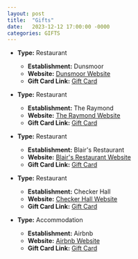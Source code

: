 ```yaml
---
layout: post
title:  "Gifts"
date:   2023-12-12 17:00:00 -0000
categories: GIFTS
---
```


- **Type:** Restaurant
  - **Establishment:** Dunsmoor
  - **Website:** [Dunsmoor Website](https://www.dunsmoor.la/)
  - **Gift Card Link:** [Gift Card](https://www.toasttab.com/dunsmoor-3501-eagle-rock-boulevard/giftcards)

- **Type:** Restaurant
  - **Establishment:** The Raymond
  - **Website:** [The Raymond Website](https://theraymond.com/)
  - **Gift Card Link:** [Gift Card](https://www.toasttab.com/theraymond1886/giftcards)

- **Type:** Restaurant
  - **Establishment:** Blair's Restaurant
  - **Website:** [Blair's Restaurant Website](https://blairsrestaurant.com/eagle-rock)
  - **Gift Card Link:** [Gift Card](https://squareup.com/gift/BF2H0BTAYA99T/order)

- **Type:** Restaurant
  - **Establishment:** Checker Hall
  - **Website:** [Checker Hall Website](https://www.checkerhall.com/)
  - **Gift Card Link:** [Gift Card](https://www.toasttab.com/checker-hall-104-north-avenue-56-2nd-floor/giftcards)

- **Type:** Accommodation
  - **Establishment:** Airbnb
  - **Website:** [Airbnb Website](https://www.airbnb.com/)
  - **Gift Card Link:** [Gift Card](https://www.airbnb.com/giftcards)



